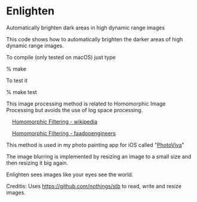 # Enlighten
Automatically brighten dark areas in high dynamic range images

This code shows how to automatically brighten the darker areas of high dynamic range images.

To compile (only tested on macOS) just type 

% make

To test it 

% make test

This image processing method is related to Homomorphic Image Processing but avoids the use of log space processing.

&nbsp;&nbsp;&nbsp;&nbsp;[Homomorphic Filtering - wikipedia](https://en.wikipedia.org/wiki/Homomorphic_filtering#Image_enhancement)

&nbsp;&nbsp;&nbsp;&nbsp;[Homomorphic Filtering - faadooengineers](http://www.faadooengineers.com/online-study/post/ece/digital-image-processing/1123/homomorphic-filtering)

This method is used in my photo painting app for iOS called "[PhotoViva](https://apps.apple.com/us/app/photoviva-paintings-from-your-photos/id459007515)"

The image blurring is implemented by resizing an image to a small size and then resizing it big again.

Enlighten sees images like your eyes see the world.

Creditis: Uses https://github.com/nothings/stb to read, write and resize images.

